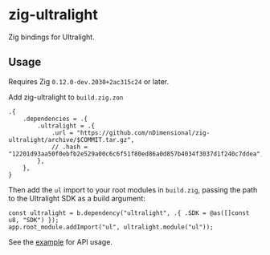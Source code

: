 # zig-ultralight

Zig bindings for Ultralight. 

## Usage

Requires Zig `0.12.0-dev.2030+2ac315c24` or later.

Add zig-ultralight to `build.zig.zon`

```
.{
    .dependencies = .{
        .ultralight = .{
            .url = "https://github.com/nDimensional/zig-ultralight/archive/$COMMIT.tar.gz",
            // .hash = "12201d93aa50f0ebfb2e529a00c6c6f51f80ed86a0d857b4034f3037d1f240c7ddea",
        },
    },
}
```

Then add the `ul` import to your root modules in `build.zig`, passing the path to the Ultralight SDK as a build argument:

```zig
const ultralight = b.dependency("ultralight", .{ .SDK = @as([]const u8, "SDK") });
app.root_module.addImport("ul", ultralight.module("ul"));
```

See the [example](example.zig) for API usage.
